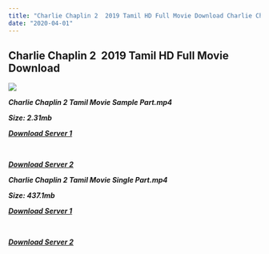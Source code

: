```yaml
---
title: "Charlie Chaplin 2  2019 Tamil HD Full Movie Download Charlie Chaplin 2 Tamil HD Movie Download"
date: "2020-04-01"
---
```


## Charlie Chaplin 2  2019 Tamil HD Full Movie Download 

![](https://images.moviebuff.com/0019008a-ac14-44dc-b1d3-f2a6f603baa7?w=1000)

**_Charlie Chaplin 2 Tamil Movie Sample Part.mp4_**

**_Size: 2.31mb_**

**_[Download Server 1](http://b8.wetransfer.vip/files/Tamil{dd491190c7c44e72d5bc6265d8d28d52dc406d5dbea1734fee0f652b09d71bf7}20Movies/Tamil{dd491190c7c44e72d5bc6265d8d28d52dc406d5dbea1734fee0f652b09d71bf7}202019{dd491190c7c44e72d5bc6265d8d28d52dc406d5dbea1734fee0f652b09d71bf7}20Movies/Charlie{dd491190c7c44e72d5bc6265d8d28d52dc406d5dbea1734fee0f652b09d71bf7}20Chaplin{dd491190c7c44e72d5bc6265d8d28d52dc406d5dbea1734fee0f652b09d71bf7}202{dd491190c7c44e72d5bc6265d8d28d52dc406d5dbea1734fee0f652b09d71bf7}20(2019)/Charlie{dd491190c7c44e72d5bc6265d8d28d52dc406d5dbea1734fee0f652b09d71bf7}20Chaplin{dd491190c7c44e72d5bc6265d8d28d52dc406d5dbea1734fee0f652b09d71bf7}202{dd491190c7c44e72d5bc6265d8d28d52dc406d5dbea1734fee0f652b09d71bf7}20(2019){dd491190c7c44e72d5bc6265d8d28d52dc406d5dbea1734fee0f652b09d71bf7}20Proper{dd491190c7c44e72d5bc6265d8d28d52dc406d5dbea1734fee0f652b09d71bf7}20HDRip/Charlie{dd491190c7c44e72d5bc6265d8d28d52dc406d5dbea1734fee0f652b09d71bf7}20Chaplin{dd491190c7c44e72d5bc6265d8d28d52dc406d5dbea1734fee0f652b09d71bf7}202{dd491190c7c44e72d5bc6265d8d28d52dc406d5dbea1734fee0f652b09d71bf7}20(2019){dd491190c7c44e72d5bc6265d8d28d52dc406d5dbea1734fee0f652b09d71bf7}20Sample{dd491190c7c44e72d5bc6265d8d28d52dc406d5dbea1734fee0f652b09d71bf7}20(640x360).mp4)_**

**_[  
](http://b8.wetransfer.vip/files/Tamil{dd491190c7c44e72d5bc6265d8d28d52dc406d5dbea1734fee0f652b09d71bf7}20Movies/Tamil{dd491190c7c44e72d5bc6265d8d28d52dc406d5dbea1734fee0f652b09d71bf7}202019{dd491190c7c44e72d5bc6265d8d28d52dc406d5dbea1734fee0f652b09d71bf7}20Movies/Charlie{dd491190c7c44e72d5bc6265d8d28d52dc406d5dbea1734fee0f652b09d71bf7}20Chaplin{dd491190c7c44e72d5bc6265d8d28d52dc406d5dbea1734fee0f652b09d71bf7}202{dd491190c7c44e72d5bc6265d8d28d52dc406d5dbea1734fee0f652b09d71bf7}20(2019)/Charlie{dd491190c7c44e72d5bc6265d8d28d52dc406d5dbea1734fee0f652b09d71bf7}20Chaplin{dd491190c7c44e72d5bc6265d8d28d52dc406d5dbea1734fee0f652b09d71bf7}202{dd491190c7c44e72d5bc6265d8d28d52dc406d5dbea1734fee0f652b09d71bf7}20(2019){dd491190c7c44e72d5bc6265d8d28d52dc406d5dbea1734fee0f652b09d71bf7}20Proper{dd491190c7c44e72d5bc6265d8d28d52dc406d5dbea1734fee0f652b09d71bf7}20HDRip/Charlie{dd491190c7c44e72d5bc6265d8d28d52dc406d5dbea1734fee0f652b09d71bf7}20Chaplin{dd491190c7c44e72d5bc6265d8d28d52dc406d5dbea1734fee0f652b09d71bf7}202{dd491190c7c44e72d5bc6265d8d28d52dc406d5dbea1734fee0f652b09d71bf7}20(2019){dd491190c7c44e72d5bc6265d8d28d52dc406d5dbea1734fee0f652b09d71bf7}20Sample{dd491190c7c44e72d5bc6265d8d28d52dc406d5dbea1734fee0f652b09d71bf7}20(640x360).mp4)_**

**_[Download Server 2](http://b8.wetransfer.vip/files/Tamil{dd491190c7c44e72d5bc6265d8d28d52dc406d5dbea1734fee0f652b09d71bf7}20Movies/Tamil{dd491190c7c44e72d5bc6265d8d28d52dc406d5dbea1734fee0f652b09d71bf7}202019{dd491190c7c44e72d5bc6265d8d28d52dc406d5dbea1734fee0f652b09d71bf7}20Movies/Charlie{dd491190c7c44e72d5bc6265d8d28d52dc406d5dbea1734fee0f652b09d71bf7}20Chaplin{dd491190c7c44e72d5bc6265d8d28d52dc406d5dbea1734fee0f652b09d71bf7}202{dd491190c7c44e72d5bc6265d8d28d52dc406d5dbea1734fee0f652b09d71bf7}20(2019)/Charlie{dd491190c7c44e72d5bc6265d8d28d52dc406d5dbea1734fee0f652b09d71bf7}20Chaplin{dd491190c7c44e72d5bc6265d8d28d52dc406d5dbea1734fee0f652b09d71bf7}202{dd491190c7c44e72d5bc6265d8d28d52dc406d5dbea1734fee0f652b09d71bf7}20(2019){dd491190c7c44e72d5bc6265d8d28d52dc406d5dbea1734fee0f652b09d71bf7}20Proper{dd491190c7c44e72d5bc6265d8d28d52dc406d5dbea1734fee0f652b09d71bf7}20HDRip/Charlie{dd491190c7c44e72d5bc6265d8d28d52dc406d5dbea1734fee0f652b09d71bf7}20Chaplin{dd491190c7c44e72d5bc6265d8d28d52dc406d5dbea1734fee0f652b09d71bf7}202{dd491190c7c44e72d5bc6265d8d28d52dc406d5dbea1734fee0f652b09d71bf7}20(2019){dd491190c7c44e72d5bc6265d8d28d52dc406d5dbea1734fee0f652b09d71bf7}20Sample{dd491190c7c44e72d5bc6265d8d28d52dc406d5dbea1734fee0f652b09d71bf7}20(640x360).mp4)_**

**_Charlie Chaplin 2 Tamil Movie Single Part.mp4_**

**_Size: 437.1mb_**

**_[Download Server 1](http://b8.wetransfer.vip/files/Tamil{dd491190c7c44e72d5bc6265d8d28d52dc406d5dbea1734fee0f652b09d71bf7}20Movies/Tamil{dd491190c7c44e72d5bc6265d8d28d52dc406d5dbea1734fee0f652b09d71bf7}202019{dd491190c7c44e72d5bc6265d8d28d52dc406d5dbea1734fee0f652b09d71bf7}20Movies/Charlie{dd491190c7c44e72d5bc6265d8d28d52dc406d5dbea1734fee0f652b09d71bf7}20Chaplin{dd491190c7c44e72d5bc6265d8d28d52dc406d5dbea1734fee0f652b09d71bf7}202{dd491190c7c44e72d5bc6265d8d28d52dc406d5dbea1734fee0f652b09d71bf7}20(2019)/Charlie{dd491190c7c44e72d5bc6265d8d28d52dc406d5dbea1734fee0f652b09d71bf7}20Chaplin{dd491190c7c44e72d5bc6265d8d28d52dc406d5dbea1734fee0f652b09d71bf7}202{dd491190c7c44e72d5bc6265d8d28d52dc406d5dbea1734fee0f652b09d71bf7}20(2019){dd491190c7c44e72d5bc6265d8d28d52dc406d5dbea1734fee0f652b09d71bf7}20Proper{dd491190c7c44e72d5bc6265d8d28d52dc406d5dbea1734fee0f652b09d71bf7}20HDRip/Charlie{dd491190c7c44e72d5bc6265d8d28d52dc406d5dbea1734fee0f652b09d71bf7}20Chaplin{dd491190c7c44e72d5bc6265d8d28d52dc406d5dbea1734fee0f652b09d71bf7}202{dd491190c7c44e72d5bc6265d8d28d52dc406d5dbea1734fee0f652b09d71bf7}20(2019){dd491190c7c44e72d5bc6265d8d28d52dc406d5dbea1734fee0f652b09d71bf7}20Single{dd491190c7c44e72d5bc6265d8d28d52dc406d5dbea1734fee0f652b09d71bf7}20Part{dd491190c7c44e72d5bc6265d8d28d52dc406d5dbea1734fee0f652b09d71bf7}20(640x360).mp4)_**

**_[  
](http://b8.wetransfer.vip/files/Tamil{dd491190c7c44e72d5bc6265d8d28d52dc406d5dbea1734fee0f652b09d71bf7}20Movies/Tamil{dd491190c7c44e72d5bc6265d8d28d52dc406d5dbea1734fee0f652b09d71bf7}202019{dd491190c7c44e72d5bc6265d8d28d52dc406d5dbea1734fee0f652b09d71bf7}20Movies/Charlie{dd491190c7c44e72d5bc6265d8d28d52dc406d5dbea1734fee0f652b09d71bf7}20Chaplin{dd491190c7c44e72d5bc6265d8d28d52dc406d5dbea1734fee0f652b09d71bf7}202{dd491190c7c44e72d5bc6265d8d28d52dc406d5dbea1734fee0f652b09d71bf7}20(2019)/Charlie{dd491190c7c44e72d5bc6265d8d28d52dc406d5dbea1734fee0f652b09d71bf7}20Chaplin{dd491190c7c44e72d5bc6265d8d28d52dc406d5dbea1734fee0f652b09d71bf7}202{dd491190c7c44e72d5bc6265d8d28d52dc406d5dbea1734fee0f652b09d71bf7}20(2019){dd491190c7c44e72d5bc6265d8d28d52dc406d5dbea1734fee0f652b09d71bf7}20Proper{dd491190c7c44e72d5bc6265d8d28d52dc406d5dbea1734fee0f652b09d71bf7}20HDRip/Charlie{dd491190c7c44e72d5bc6265d8d28d52dc406d5dbea1734fee0f652b09d71bf7}20Chaplin{dd491190c7c44e72d5bc6265d8d28d52dc406d5dbea1734fee0f652b09d71bf7}202{dd491190c7c44e72d5bc6265d8d28d52dc406d5dbea1734fee0f652b09d71bf7}20(2019){dd491190c7c44e72d5bc6265d8d28d52dc406d5dbea1734fee0f652b09d71bf7}20Single{dd491190c7c44e72d5bc6265d8d28d52dc406d5dbea1734fee0f652b09d71bf7}20Part{dd491190c7c44e72d5bc6265d8d28d52dc406d5dbea1734fee0f652b09d71bf7}20(640x360).mp4)_**

**_[Download Server 2](http://b8.wetransfer.vip/files/Tamil{dd491190c7c44e72d5bc6265d8d28d52dc406d5dbea1734fee0f652b09d71bf7}20Movies/Tamil{dd491190c7c44e72d5bc6265d8d28d52dc406d5dbea1734fee0f652b09d71bf7}202019{dd491190c7c44e72d5bc6265d8d28d52dc406d5dbea1734fee0f652b09d71bf7}20Movies/Charlie{dd491190c7c44e72d5bc6265d8d28d52dc406d5dbea1734fee0f652b09d71bf7}20Chaplin{dd491190c7c44e72d5bc6265d8d28d52dc406d5dbea1734fee0f652b09d71bf7}202{dd491190c7c44e72d5bc6265d8d28d52dc406d5dbea1734fee0f652b09d71bf7}20(2019)/Charlie{dd491190c7c44e72d5bc6265d8d28d52dc406d5dbea1734fee0f652b09d71bf7}20Chaplin{dd491190c7c44e72d5bc6265d8d28d52dc406d5dbea1734fee0f652b09d71bf7}202{dd491190c7c44e72d5bc6265d8d28d52dc406d5dbea1734fee0f652b09d71bf7}20(2019){dd491190c7c44e72d5bc6265d8d28d52dc406d5dbea1734fee0f652b09d71bf7}20Proper{dd491190c7c44e72d5bc6265d8d28d52dc406d5dbea1734fee0f652b09d71bf7}20HDRip/Charlie{dd491190c7c44e72d5bc6265d8d28d52dc406d5dbea1734fee0f652b09d71bf7}20Chaplin{dd491190c7c44e72d5bc6265d8d28d52dc406d5dbea1734fee0f652b09d71bf7}202{dd491190c7c44e72d5bc6265d8d28d52dc406d5dbea1734fee0f652b09d71bf7}20(2019){dd491190c7c44e72d5bc6265d8d28d52dc406d5dbea1734fee0f652b09d71bf7}20Single{dd491190c7c44e72d5bc6265d8d28d52dc406d5dbea1734fee0f652b09d71bf7}20Part{dd491190c7c44e72d5bc6265d8d28d52dc406d5dbea1734fee0f652b09d71bf7}20(640x360).mp4)_**
